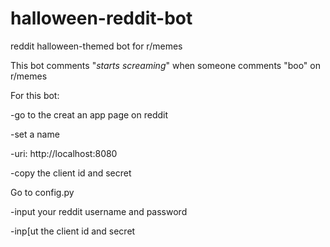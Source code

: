 # halloween-reddit-bot
reddit halloween-themed bot for r/memes

This bot comments "*starts screaming*" when someone comments "boo" on r/memes


For this bot:

-go to the creat an app page on reddit

-set a name

-uri: http://localhost:8080

-copy the client id and secret


Go to config.py

-input your reddit username and password

-inp[ut the client id and secret
